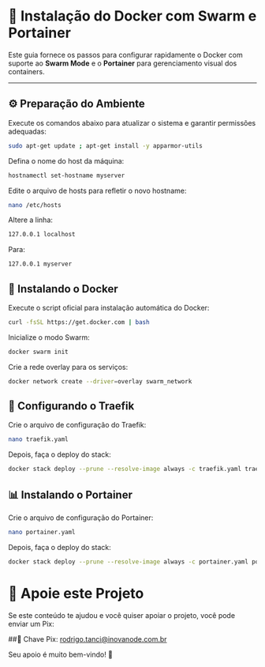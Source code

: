 # 🐳 Instalação do Docker com Swarm e Portainer

Este guia fornece os passos para configurar rapidamente o Docker com suporte ao **Swarm Mode** e o **Portainer** para gerenciamento visual dos containers.

---

## ⚙️ Preparação do Ambiente

Execute os comandos abaixo para atualizar o sistema e garantir permissões adequadas:

```bash
sudo apt-get update ; apt-get install -y apparmor-utils
```

Defina o nome do host da máquina:

```bash
hostnamectl set-hostname myserver
```

Edite o arquivo de hosts para refletir o novo hostname:

```bash
nano /etc/hosts
```

Altere a linha:

```bash
127.0.0.1 localhost
```

Para:

```bash
127.0.0.1 myserver
```

## 🐋 Instalando o Docker

Execute o script oficial para instalação automática do Docker:

```bash
curl -fsSL https://get.docker.com | bash
```

Inicialize o modo Swarm:

```bash
docker swarm init
```

Crie a rede overlay para os serviços:

```bash
docker network create --driver=overlay swarm_network
```

## 🚦 Configurando o Traefik

Crie o arquivo de configuração do Traefik:

```bash
nano traefik.yaml
```

Depois, faça o deploy do stack:

```bash
docker stack deploy --prune --resolve-image always -c traefik.yaml traefik
```

## 📊 Instalando o Portainer

Crie o arquivo de configuração do Portainer:

```bash
nano portainer.yaml
```

Depois, faça o deploy do stack:

```bash
docker stack deploy --prune --resolve-image always -c portainer.yaml portainer
```

# 🙌 Apoie este Projeto
Se este conteúdo te ajudou e você quiser apoiar o projeto, você pode enviar um Pix:

##📲 Chave Pix: rodrigo.tanci@inovanode.com.br

Seu apoio é muito bem-vindo! 💜


